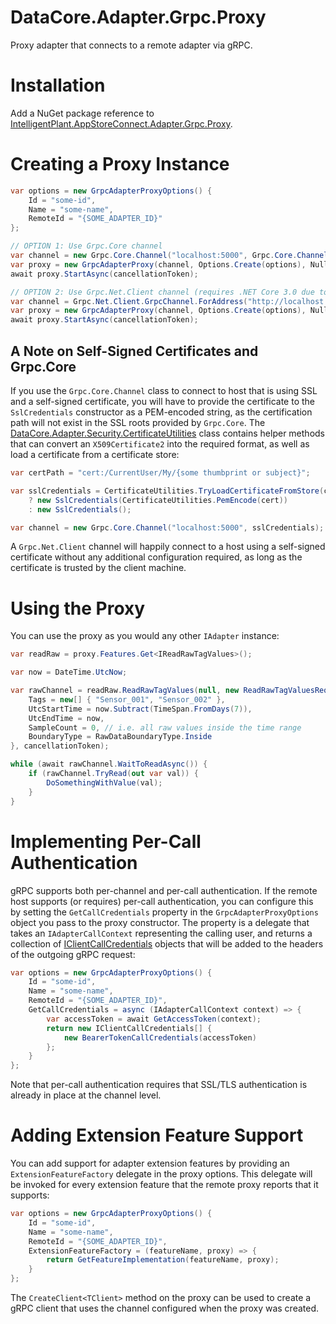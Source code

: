 ﻿# DataCore.Adapter.Grpc.Proxy

Proxy adapter that connects to a remote adapter via gRPC.


# Installation

Add a NuGet package reference to [IntelligentPlant.AppStoreConnect.Adapter.Grpc.Proxy](https://www.nuget.org/packages/IntelligentPlant.AppStoreConnect.Adapter.Grpc.Proxy).


# Creating a Proxy Instance

```csharp
var options = new GrpcAdapterProxyOptions() {
    Id = "some-id",
    Name = "some-name",
    RemoteId = "{SOME_ADAPTER_ID}"
};

// OPTION 1: Use Grpc.Core channel
var channel = new Grpc.Core.Channel("localhost:5000", Grpc.Core.ChannelCredentials.Insecure);
var proxy = new GrpcAdapterProxy(channel, Options.Create(options), NullLoggerFactory.Instance);
await proxy.StartAsync(cancellationToken);

// OPTION 2: Use Grpc.Net.Client channel (requires .NET Core 3.0 due to lack of native HTTP/2 support in `HttpClient` in earlier versions).
var channel = Grpc.Net.Client.GrpcChannel.ForAddress("http://localhost:5000");
var proxy = new GrpcAdapterProxy(channel, Options.Create(options), NullLoggerFactory.Instance);
await proxy.StartAsync(cancellationToken);
```

## A Note on Self-Signed Certificates and Grpc.Core

If you use the `Grpc.Core.Channel` class to connect to host that is using SSL and a self-signed certificate, you will have to provide the certificate to the `SslCredentials` constructor as a PEM-encoded string, as the certification path will not exist in the SSL roots provided by `Grpc.Core`. The [DataCore.Adapter.Security.CertificateUtilities](/src/DataCore.Adapter/Security/CertificateUtilities.cs) class contains helper methods that can convert an `X509Certificate2` into the required format, as well as load a certificate from a certificate store:

```csharp
var certPath = "cert:/CurrentUser/My/{some thumbprint or subject}";

var sslCredentials = CertificateUtilities.TryLoadCertificateFromStore(certPath, out var cert)
    ? new SslCredentials(CertificateUtilities.PemEncode(cert))
    : new SslCredentials();

var channel = new Grpc.Core.Channel("localhost:5000", sslCredentials);
```

A `Grpc.Net.Client` channel will happily connect to a host using a self-signed certificate without any additional configuration required, as long as the certificate is trusted by the client machine.


# Using the Proxy

You can use the proxy as you would any other `IAdapter` instance:

```csharp
var readRaw = proxy.Features.Get<IReadRawTagValues>();

var now = DateTime.UtcNow;

var rawChannel = readRaw.ReadRawTagValues(null, new ReadRawTagValuesRequest() {
    Tags = new[] { "Sensor_001", "Sensor_002" },
    UtcStartTime = now.Subtract(TimeSpan.FromDays(7)),
    UtcEndTime = now,
    SampleCount = 0, // i.e. all raw values inside the time range
    BoundaryType = RawDataBoundaryType.Inside
}, cancellationToken);

while (await rawChannel.WaitToReadAsync()) {
    if (rawChannel.TryRead(out var val)) {
        DoSomethingWithValue(val);
    }
}
```


# Implementing Per-Call Authentication

gRPC supports both per-channel and per-call authentication. If the remote host supports (or requires) per-call authentication, you can configure this by setting the `GetCallCredentials` property in the `GrpcAdapterProxyOptions` object you pass to the proxy constructor. The property is a delegate that takes an `IAdapterCallContext` representing the calling user, and returns a collection of [IClientCallCredentials](../DataCore.Adapter.Grpc.Client/Authentication/IClientCallCredentials.cs) objects that will be added to the headers of the outgoing gRPC request:

```csharp
var options = new GrpcAdapterProxyOptions() {
    Id = "some-id",
    Name = "some-name",
    RemoteId = "{SOME_ADAPTER_ID}",
    GetCallCredentials = async (IAdapterCallContext context) => {
        var accessToken = await GetAccessToken(context);
        return new IClientCallCredentials[] {
            new BearerTokenCallCredentials(accessToken)
        };
    }
};
```

Note that per-call authentication requires that SSL/TLS authentication is already in place at the channel level.


# Adding Extension Feature Support

You can add support for adapter extension features by providing an `ExtensionFeatureFactory` delegate in the proxy options. This delegate will be invoked for every extension feature that the remote proxy reports that it supports:

```csharp
var options = new GrpcAdapterProxyOptions() {
    Id = "some-id",
    Name = "some-name",
    RemoteId = "{SOME_ADAPTER_ID}",
    ExtensionFeatureFactory = (featureName, proxy) => {
        return GetFeatureImplementation(featureName, proxy);
    }
};
```

The `CreateClient<TClient>` method on the proxy can be used to create a gRPC client that uses the channel configured when the proxy was created.
